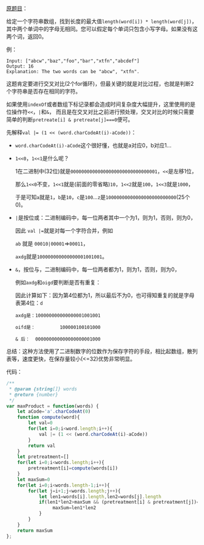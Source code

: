 
[原题目](https://leetcode.com/problems/maximum-product-of-word-lengths/)：

给定一个字符串数组，找到长度的最大值`length(word[i]) * length(word[j])`，其中两个单词中的字母无相同。您可以假定每个单词只包含小写字母。如果没有这两个词，返回0。

例：
```
Input: ["abcw","baz","foo","bar","xtfn","abcdef"]
Output: 16 
Explanation: The two words can be "abcw", "xtfn".
```

这题肯定要进行交叉对比(2个for循环)，但最关键的就是对比过程，也就是判断2个字符串是否存在相同的字符。

如果使用`indexOf`或者数组下标记录都会造成时间复杂度大幅提升，这里使用的是位操作符`<<`，`|`和`&`，
而且是在交叉对比之前进行预处理，交叉对比的时候只需要简单的判断`pretreate[i] & pretreate[j]===0`便可。

先解释`val |= (1 << (word.charCodeAt(i)-aCode))`：

* `word.charCodeAt(i)-aCode`这个很好懂，也就是a对应0，b对应1...

* `1<<0`，`1<<1`是什么呢？

    1在二进制中(32位)就是`00000000000000000000000000000001`，`<<`是左移1位，
    
    那么`1<<0`不变，`1<<1`就是(前面的零省略)`10`，`1<<2`就是`100`，`1<<3`就是`1000`，
    
    于是可知`a`就是`1`，`b`是`10`，`c`是`100`...`z`是`10000000000000000000000000`(25个0)。

* `|`是按位或：二进制编码中，每一位两者其中一个为1，则为1，否则，则为0，

     因此 `val |=`就是对每一个字符合并，例如
     
     `ab` 就是 `00010|00001`=>`00011`，
     
     `axdg`就是`100000000000000001001001`。
     
* `&`，按位与，二进制编码中，每一位两者都为1，则为1，否则，则为0，
  
    例如`axdg`和`oigd`要判断是否有重复：
    
    因此计算如下：因为第4位都为1，所以最后不为0，也可得知重复的就是字母表第4位：`d`
    ```
    axdg是：100000000000000001001001
    
    oifd是：         100000100101000
    
    & 后：  000000000000000000001000  
    ```
总结：这种方法使用了二进制数字的位数作为保存字符的手段，相比起数组，散列表等，速度更快，在保存量较小(<=32)优势非常明显。

代码：
```js
/**
 * @param {string[]} words
 * @return {number}
 */
var maxProduct = function(words) {
    let aCode='a'.charCodeAt(0)
    function compute(word){
        let val=0
        for(let i=0;i<word.length;i++){
            val |= (1 << (word.charCodeAt(i)-aCode))
        }
        return val
    }
    let pretreatment=[]
    for(let i=0;i<words.length;i++){
        pretreatment[i]=compute(words[i])
    }
    let maxSum=0
    for(let i=0;i<words.length-1;i++){
        for(let j=i+1;j<words.length;j++){
            let len1=words[i].length,len2=words[j].length
            if(len1*len2>maxSum && (pretreatment[i] & pretreatment[j])===0){
                 maxSum=len1*len2
            }
        }
    }
    return maxSum
};
```